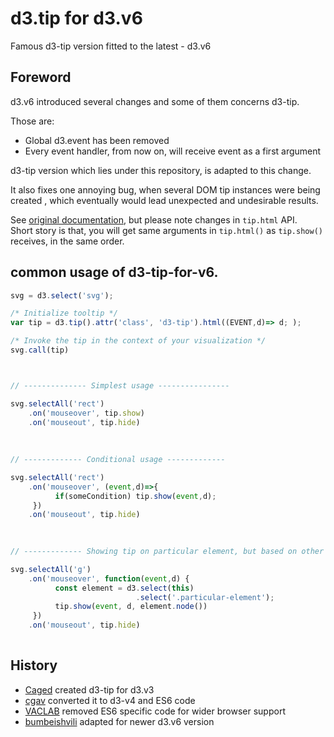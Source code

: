 # d3.tip for d3.v6
Famous d3-tip version fitted to the latest - d3.v6 


## Foreword

d3.v6 introduced several changes and some of them concerns d3-tip.

Those are:

* Global d3.event has been removed
* Every event handler, from now on, will receive event as a first argument

d3-tip version which lies under this repository, is adapted to this change.

It also fixes one annoying bug, when several DOM tip instances were being created , which eventually would lead unexpected and undesirable results.

See [original documentation](https://github.com/caged/d3-tip/blob/master/docs/index.md), but please note changes in `tip.html` API.   
Short story is that, you will get same arguments in `tip.html()` as `tip.show()` receives, in the same order.
## common usage of d3-tip-for-v6.


```javascript
svg = d3.select('svg');

/* Initialize tooltip */
var tip = d3.tip().attr('class', 'd3-tip').html((EVENT,d)=> d; );

/* Invoke the tip in the context of your visualization */
svg.call(tip)



// -------------- Simplest usage ----------------

svg.selectAll('rect')
    .on('mouseover', tip.show)
    .on('mouseout', tip.hide)
    
    
    
// ------------- Conditional usage -------------

svg.selectAll('rect')
    .on('mouseover', (event,d)=>{
          if(someCondition) tip.show(event,d);
     })
    .on('mouseout', tip.hide)
    
    

// ------------- Showing tip on particular element, but based on other DOM element's data -------------

svg.selectAll('g')
    .on('mouseover', function(event,d) {
          const element = d3.select(this)
                            .select('.particular-element');
          tip.show(event, d, element.node())
     })
    .on('mouseout', tip.hide)
    
```


## History

* [Caged](https://github.com/caged/d3-tip) created d3-tip for d3.v3
* [cgav](https://github.com/cgav/d3-tip) converted it to d3-v4 and ES6 code
* [VACLAB](https://github.com/VACLab/d3-tip) removed ES6 specific code for wider browser support
* [bumbeishvili](https://github.com/bumbeishvili/d3-tip-v6) adapted for newer d3.v6 version
